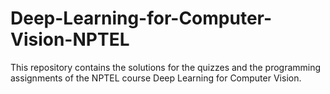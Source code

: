 # Deep-Learning-for-Computer-Vision-NPTEL
This repository contains the solutions for the quizzes and the programming assignments of the NPTEL course Deep Learning for Computer Vision.
